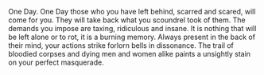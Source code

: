 
One Day. One Day those who you have left behind, scarred and scared, will come for you. 
They will take back what you scoundrel took of them. 
The demands you impose are taxing, ridiculous and insane. It is nothing that will be left alone or to rot, it is a burning memory. 
Always present in the back of their mind, your actions strike forlorn bells in dissonance. 
The trail of bloodied corpses and dying men and women alike paints a unsightly stain on your perfect masquerade. 
